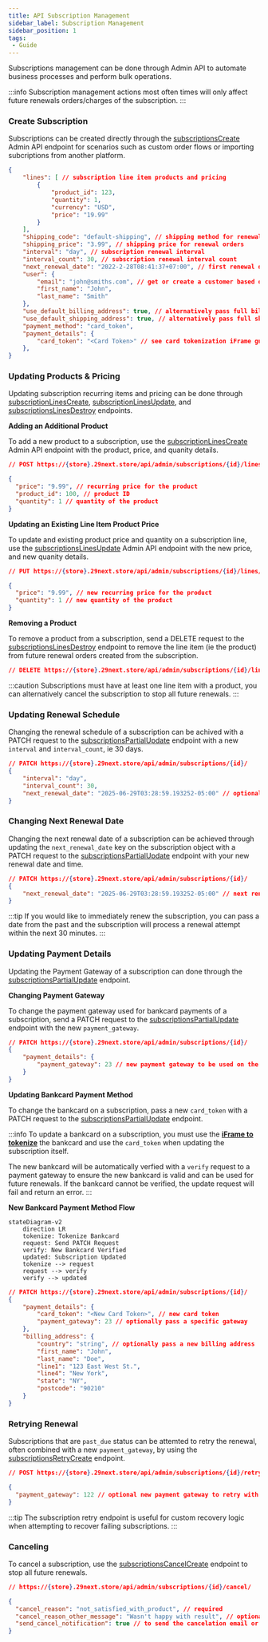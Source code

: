 ```yaml
---
title: API Subscription Management
sidebar_label: Subscription Management
sidebar_position: 1
tags:
 - Guide
---
```


Subscriptions management can be done through Admin API to automate business processes and perform bulk operations.

:::info
Subscription management actions most often times will only affect future renewals orders/charges of the subscription.
:::

### Create Subscription

Subscriptions can be created directly through the [subscriptionsCreate](/docs/api/admin/reference/#/operations/subscriptionsCreate) Admin API endpoint for scenarios such as custom order flows or importing subcriptions from another platform.

```json title="Create Subscription"
{
    "lines": [ // subscription line item products and pricing
        {
            "product_id": 123,
            "quantity": 1,
            "currency": "USD",
            "price": "19.99"
        }
    ],
    "shipping_code": "default-shipping", // shipping method for renewal orders
    "shipping_price": "3.99", // shipping price for renewal orders
    "interval": "day", // subscription renewal interval
    "interval_count": 30, // subscription renewal interval count
    "next_renewal_date": "2022-2-28T08:41:37+07:00", // first renewal date
    "user": {
        "email": "john@smiths.com", // get or create a customer based on email address
        "first_name": "John",
        "last_name": "Smith"
    },
    "use_default_billing_address": true, // alternatively pass full billing_address
    "use_default_shipping_address": true, // alternatively pass full shipping_address
    "payment_method": "card_token",
    "payment_details": {
        "card_token": "<Card Token>" // see card tokenization iFrame guide
    },
}
```

### Updating Products & Pricing

Updating subscription recurring items and pricing can be done through [subscriptionLinesCreate](/docs/api/admin/reference/#/operations/subscriptionsLinesCreate), [subscriptionLinesUpdate](/docs/api/admin/reference/#/operations/subscriptionsLinesUpdate), and [subscriptionsLinesDestroy](/docs/api/admin/reference/#/operations/subscriptionsLinesDestroy) endpoints.

**Adding an Additional Product**

To add a new product to a subscription, use the [subscriptionLinesCreate](/docs/api/admin/reference/#/operations/subscriptionsLinesCreate) Admin API endpoint with the product, price, and quanity details.

```json title="Adding an Additional Product"
// POST https://{store}.29next.store/api/admin/subscriptions/{id}/lines/

{
  "price": "9.99", // recurring price for the product
  "product_id": 100, // product ID
  "quantity": 1 // quantity of the product
}
```

**Updating an Existing Line Item Product Price**

To update and existing product price and quantity on a subscription line, use the [subscriptionsLinesUpdate](/docs/api/admin/reference/#/operations/subscriptionsLinesUpdate) Admin API endpoint with the new price, and new quanity details.

```json title="Updating an Existing Product"
// PUT https://{store}.29next.store/api/admin/subscriptions/{id}/lines/{lineId}/

{
  "price": "9.99", // new recurring price for the product
  "quantity": 1 // new quantity of the product
}
```

**Removing a Product**

To remove a product from a subscription, send a DELETE request to the [subscriptionsLinesDestroy](/docs/api/admin/reference/#/operations/subscriptionsLinesDestroy) endpoint to remove the line item (ie the product) from future renewal orders created from the subscription.

```json title="Remove an Existing Product"
// DELETE https://{store}.29next.store/api/admin/subscriptions/{id}/lines/{lineId}/
```

:::caution
Subscriptions must have at least one line item with a product, you can alternatively cancel the subscription to stop all future renewals.
:::

### Updating Renewal Schedule

Changing the renewal schedule of a subscription can be achived with a PATCH request to the [subscriptionsPartialUpdate](/docs/api/admin/reference/#/operations/subscriptionsPartialUpdate) endpoint with a new `interval` and `interval_count`, ie 30 days.

```json title="Update Subscription Renewal Schedule"
// PATCH https://{store}.29next.store/api/admin/subscriptions/{id}/
{
    "interval": "day",
    "interval_count": 30,
    "next_renewal_date": "2025-06-29T03:28:59.193252-05:00" // optional next renewal date
}
```

### Changing Next Renewal Date

Changing the next renewal date of a subscription can be achieved through updating the `next_renewal_date` key on the subscription object with a PATCH request to the [subscriptionsPartialUpdate](/docs/api/admin/reference/#/operations/subscriptionsPartialUpdate) endpoint with your new renewal date and time.

```json title="Update Next Renewal Date"
// PATCH https://{store}.29next.store/api/admin/subscriptions/{id}/
{
    "next_renewal_date": "2025-06-29T03:28:59.193252-05:00" // next renewal date & time
}
```

:::tip
If you would like to immediately renew the subscription, you can pass a date from the past and the subscription will process a renewal attempt within the next 30 minutes.
:::

### Updating Payment Details

Updating the Payment Gateway of a subscription can done through the [subscriptionsPartialUpdate](/docs/api/admin/reference/#/operations/subscriptionsPartialUpdate) endpoint.

**Changing Payment Gateway**

To change the payment gateway used for bankcard payments of a subscription, send a PATCH request to the [subscriptionsPartialUpdate](/docs/api/admin/reference/#/operations/subscriptionsPartialUpdate) endpoint with the new `payment_gateway`.

```json title="Update Payment Gateway"
// PATCH https://{store}.29next.store/api/admin/subscriptions/{id}/
{
    "payment_details": {
        "payment_gateway": 23 // new payment gateway to be used on the next renewal
    }
}
```

**Updating Bankcard Payment Method**

To change the bankcard on a subscription, pass a new `card_token` with a PATCH request to the [subscriptionsPartialUpdate](/docs/api/admin/reference/#/operations/subscriptionsPartialUpdate) endpoint.

:::info
To update a bankcard on a subscription, you must use the **[iFrame to tokenize](/docs/api/admin/guides/iframe-payment-form.md)** the bankcard and use the `card_token` when updating the subscription itself.

The new bankcard will be automatically verfied with a `verify` request to a payment gateway to ensure the new bankcard is valid and can be used for future renewals. If the bankcard cannot be verified, the update request will fail and return an error.
:::

**New Bankcard Payment Method Flow**
```mermaid
stateDiagram-v2
    direction LR
    tokenize: Tokenize Bankcard
    request: Send PATCH Request
    verify: New Bankcard Verified
    updated: Subscription Updated
    tokenize --> request
    request --> verify
    verify --> updated
```

```json title="New Bankcard Payment Method"
// PATCH https://{store}.29next.store/api/admin/subscriptions/{id}/
{
    "payment_details": {
        "card_token": "<New Card Token>", // new card token
        "payment_gateway": 23 // optionally pass a specific gateway
    },
    "billing_address": {
        "country": "string", // optionally pass a new billing address
        "first_name": "John",
        "last_name": "Doe",
        "line1": "123 East West St.",
        "line4": "New York",
        "state": "NY",
        "postcode": "90210"
    }
}
```

### Retrying Renewal

Subscriptions that are `past_due` status can be attemted to retry the renewal, often combined with a new `payment_gateway`, by using the [subscriptionsRetryCreate](/docs/api/admin/reference/#/operations/subscriptionsRetryCreate) endpoint.

```json title="Retry Subscription Renewal"
// POST https://{store}.29next.store/api/admin/subscriptions/{id}/retry/

{
  "payment_gateway": 122 // optional new payment gateway to retry with
}
```

:::tip
The subscription retry endpoint is useful for custom recovery logic when attempting to recover failing subscriptions.
:::

### Canceling

To cancel a subscription, use the [subscriptionsCancelCreate](/docs/api/admin/reference/#/operations/subscriptionsCancelCreate) endpoint to stop all future renewals.


```json title="Cancel Subscription"
// https://{store}.29next.store/api/admin/subscriptions/{id}/cancel/

{
  "cancel_reason": "not_satisfied_with_product", // required
  "cancel_reason_other_message": "Wasn't happy with result", // optional
  "send_cancel_notification": true // to send the cancelation email or not
}
```

